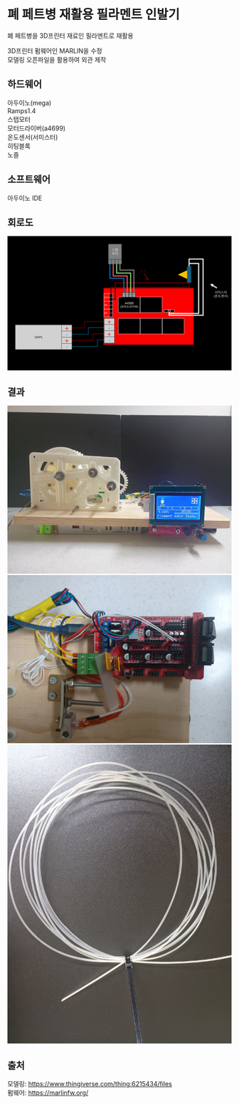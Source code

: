 # 폐 페트병 재활용 필라멘트 인발기
폐 페트병을 3D프린터 재료인 필라멘트로 재활용

3D프린터 펌웨어인 MARLIN을 수정  
모델링 오픈파일을 활용하여 외관 제작

## 하드웨어 
아두이노(mega)   
Ramps1.4  
스탭모터  
모터드라이버(a4699)  
온도센서(서미스터)  
히팅블록  
노즐  

## 소프트웨어  
아두이노 IDE  

## 회로도  
![V1](https://github.com/kbc7993/Arduino-Projects/blob/master/Marlin/%ED%9A%8C%EB%A1%9C%EB%8F%84.png)

## 결과  
![V2](https://github.com/kbc7993/Arduino-Projects/blob/master/Marlin/%EA%B2%B0%EA%B3%BC.jpg)  
![V3](https://github.com/kbc7993/Arduino-Projects/blob/master/Marlin/%EA%B2%B0%EA%B3%BC1.jpg)  
![V4](https://github.com/kbc7993/Arduino-Projects/blob/master/Marlin/%EA%B2%B0%EA%B3%BC2.jpg)


## 출처  
모델링: https://www.thingiverse.com/thing:6215434/files  
펌웨어: https://marlinfw.org/
